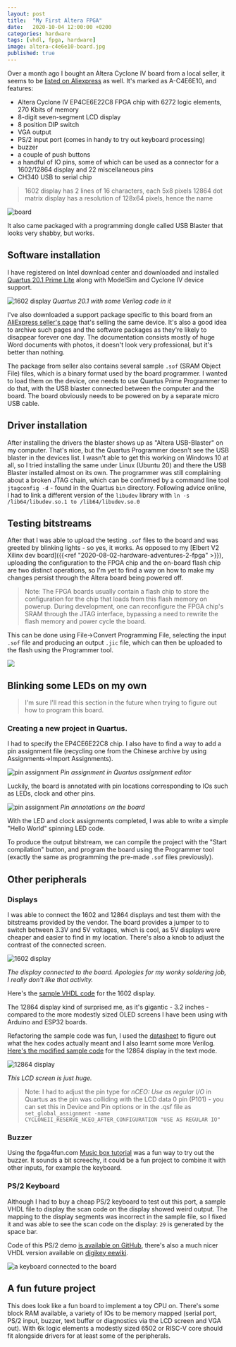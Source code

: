 ```yaml
---
layout: post
title:  "My First Altera FPGA"
date:   2020-10-04 12:00:00 +0200
categories: hardware
tags: [vhdl, fpga, hardware]
image: altera-c4e6e10-board.jpg
published: true
---
```


Over a month ago I bought an Altera Cyclone IV board from a local seller, it seems to be [listed on Aliexpress](https://www.aliexpress.com/item/4001125259366.html) as well. It's marked as A-C4E6E10, and features:
- Altera Cyclone IV EP4CE6E22C8 FPGA chip with 6272 logic elements, 270 Kbits of memory
- 8-digit seven-segment LCD display
- 8 position DIP switch
- VGA output
- PS/2 input port (comes in handy to try out keyboard processing)
- buzzer
- a couple of push buttons
- a handful of IO pins, some of which can be used as a connector for a 1602/12864 display and 22 miscellaneous pins
- CH340 USB to serial chip

> 1602 display has 2 lines of 16 characters, each 5x8 pixels
> 12864 dot matrix display has a resolution of 128x64 pixels, hence the name

![board](altera-c4e6e10-board.jpg)

It also came packaged with a programming dongle called USB Blaster that looks very shabby, but works.

## Software installation

I have registered on Intel download center and downloaded and installed [Quartus 20.1 Prime Lite](https://fpgasoftware.intel.com/20.1/?edition=lite&platform=windows) along with ModelSim and Cyclone IV device support.

![1602 display](altera-quartus-20.png)
_Quartus 20.1 with some Verilog code in it_

I've also downloaded a support package specific to this board from an [AliExpress seller's page](https://www.aliexpress.com/item/32813736111.html) that's selling the same device. It's also a good idea to archive such pages and the software packages as they're likely to disappear forever one day. The documentation consists mostly of huge Word documents with photos, it doesn't look very professional, but it's better than nothing.

The package from seller also contains several sample `.sof` (SRAM Object File) files, which is a binary format used by the board programmer. I wanted to load them on the device, one needs to use Quartus Prime Programmer to do that, with the USB blaster connected between the computer and the board. The board obviously needs to be powered on by a separate micro USB cable.

## Driver installation

After installing the drivers the blaster shows up as "Altera USB-Blaster" on my computer. That's nice, but the Quartus Programmer doesn't see the USB blaster in the devices list. I wasn't able to get this working on Windows 10 at all, so I tried installing the same under Linux (Ubuntu 20) and there the USB Blaster installed almost on its own. The programmer was still complaining about a broken JTAG chain, which can be confirmed by a command line tool `jtagconfig -d` - found in the Quartus `bin` directory. Following advice online, I had to link a different version of the `libudev` library with `ln -s /lib64/libudev.so.1 to /lib64/libudev.so.0`

## Testing bitstreams

After that I was able to upload the testing `.sof` files to the board and was greeted by blinking lights - so yes, it works. As opposed to my [Elbert V2 Xilinx dev board]({{<ref "2020-08-02-hardware-adventures-2-fpga" >}}), uploading the configuration to the FPGA chip and the on-board flash chip are two distinct operations, so I'm yet to find a way on how to make my changes persist through the Altera board being powered off. 

> Note: The FPGA boards usually contain a flash chip to store the configuration for the chip that loads from this flash memory on powerup. During development, one can reconfigure the FPGA chip's SRAM through the JTAG interface, bypassing a need to rewrite the flash memory and power cycle the board.

This can be done using File->Convert Programming File, selecting the input `.sof` file and producing an output `.jic` file, which can then be uploaded to the flash using the Programmer tool.

![](quartus-convert-programming-file.png)

## Blinking some LEDs on my own

> I'm sure I'll read this section in the future when trying to figure out how to program this board.

### Creating a new project in Quartus.

 I had to specify the EP4CE6E22C8 chip. I also have to find a way to add a pin assignment file (recycling one from the Chinese archive by using Assignments->Import Assignments). 

![pin assignment](altera-pin-assignment.png)
_Pin assignment in Quartus assignment editor_

Luckily, the board is annotated with pin locations corresponding to IOs such as LEDs, clock and other pins.

![pin assignment](altera-pin-annotation.jpg)
_Pin annotations on the board_

With the LED and clock assignments completed, I was able to write a simple "Hello World" spinning LED code.

To produce the output bitstream, we can compile the project with the "Start compilation" button, and program the board using the Programmer tool (exactly the same as programming the pre-made `.sof` files previously).

## Other peripherals

### Displays

I was able to connect the 1602 and 12864 displays and test them with the bitstreams provided by the vendor. The board provides a jumper to to switch between 3.3V and 5V voltages, which is cool, as 5V displays were cheaper and easier to find in my location. There's also a knob to adjust the contrast of the connected screen.

![1602 display](altera-lcd-1602.jpg)

_The display connected to the board. Apologies for my wonky soldering job, I really don't like that activity._

Here's the [sample VHDL code](https://gist.github.com/jborza/1831f69983af6ec0e48bbf32ce7229e2) for the 1602 display.

The 12864 display kind of surprised me, as it's gigantic - 3.2 inches - compared to the more modestly sized OLED screens I have been using with Arduino and ESP32 boards.

Refactoring the sample code was fun, I used the [datasheet](https://www.exploreembedded.com/wiki/images/7/77/QC12864B.pdf) to figure out what the hex codes actually meant and I also learnt some more Verilog. [Here's the modified sample code](https://github.com/jborza/altera-12864-demo/blob/main/LCD12864.v) for the 12864 display in the text mode.

![12864 display](altera-lcd-12864.jpg)

_This LCD screen is just huge._

> Note: I had to adjust the pin type for _nCEO: Use as regular I/O_ in Quartus as the pin was colliding with the LCD data 0 pin (P101) - you can set this in Device and Pin options or in the .qsf file as `set_global_assignment -name CYCLONEII_RESERVE_NCEO_AFTER_CONFIGURATION "USE AS REGULAR IO"
`

### Buzzer

Using the fpga4fun.com [Music box tutorial](https://www.fpga4fun.com/MusicBox1.html) was a fun way to try out the buzzer. It sounds a bit screechy, it could be a fun project to combine it with other inputs, for example the keyboard.

### PS/2 Keyboard

Although I had to buy a cheap PS/2 keyboard to test out this port, a sample VHDL file to display the scan code on the display showed weird output. The mapping to the display segments was incorrect in the sample file, so I fixed it and was able to see the scan code on the display: `29` is generated by the space bar.

Code of this PS/2 demo [is available on GitHub](https://github.com/jborza/altera-c4-ps2demo/blob/main/keyboard_test.vhd), there's also a much nicer VHDL version available on [digikey eewiki](https://www.digikey.com/eewiki/pages/viewpage.action?pageId=28278929).

![a keyboard connected to the board](altera-ps2.jpg)

## A fun future project

This does look like a fun board to implement a toy CPU on. There's some block RAM available, a variety of IOs to be memory mapped (serial port, PS/2 input, buzzer, text buffer or diagnostics via the LCD screen and VGA out). With 6k logic elements a modestly sized 6502 or RISC-V core should fit alongside drivers for at least some of the peripherals.